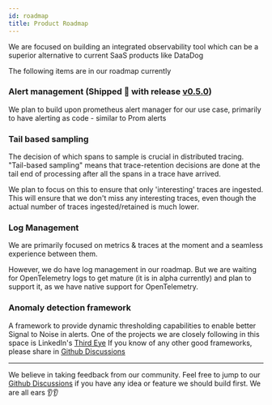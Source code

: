 ```yaml
---
id: roadmap
title: Product Roadmap
---
```


We are focused on building an integrated observability tool which can be a superior alternative to current SaaS products like DataDog

The following items are in our roadmap currently


### Alert management (Shipped 🎉 with release [v0.5.0](https://github.com/SigNoz/signoz/releases/tag/v0.5.0))

We plan to build upon prometheus alert manager for our use case, primarily to have alerting as code - similar to Prom alerts

### Tail based sampling

The decision of which spans to sample is crucial in distributed tracing. "Tail-based sampling" means that trace-retention decisions are done at the tail end of processing after all the spans in a trace have arrived.

We plan to focus on this to ensure that only 'interesting' traces are ingested. This will ensure that we don't miss any interesting traces, even though the actual number of traces ingested/retained is much lower.

### Log Management

We are primarily focused on metrics & traces at the moment and a seamless experience between them.

However, we do have log management in our roadmap. But we are waiting for OpenTelemetry logs to get mature (it is in alpha currently) and plan to support it, as we have native support for OpenTelemetry.


### Anomaly detection framework

A framework to provide dynamic thresholding capabilities to enable better Signal to Noise in alerts. One of the projects we are closely following in this space is LinkedIn's [Third Eye](https://engineering.linkedin.com/blog/2019/01/introducing-thirdeye--linkedins-business-wide-monitoring-platfor) If you know of any other good frameworks, please share in [Github Discussions](https://github.com/SigNoz/signoz/discussions)

---

We believe in taking feedback from our community. Feel free to jump to our [Github Discussions](https://github.com/SigNoz/signoz/discussions) if you have any idea or feature we should build first. We are all ears 👂👂
